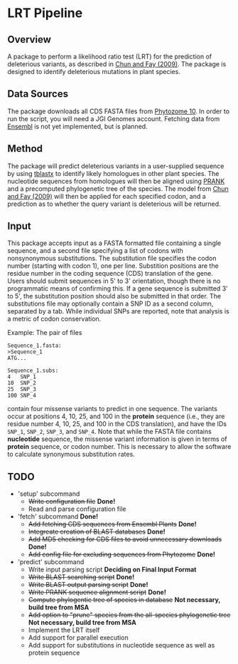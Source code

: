 LRT Pipeline
============

Overview
--------
A package to perform a likelihood ratio test (LRT) for the prediction of
deleterious variants, as described in 
[Chun and Fay (2009)](http://genome.cshlp.org/content/19/9/1553.abstract). The
package is designed to identify deleterious mutations in plant species.

Data Sources
------------
The package downloads all CDS FASTA files from
[Phytozome 10](http://phytozome.jgi.doe.gov/). In order to run the script, you
will need a JGI Genomes account. Fetching data from [Ensembl](http://plants.ensembl.org)
is not yet implemented, but is planned.

Method
------
The package will predict deleterious variants in a user-supplied sequence by
using [tblastx](http://blast.ncbi.nlm.nih.gov/Blast.cgi) to identify likely
homologues in other plant species. The nucleotide sequences from homologues
will then be aligned using [PRANK](http://wasabiapp.org/software/prank/)
and a precomputed phylogenetic tree of the species. The model from 
[Chun and Fay (2009)](http://genome.cshlp.org/content/19/9/1553.abstract) will then
be applied for each specified codon, and a prediction as to whether the query
variant is deleterious will be returned.

Input
-----
This package accepts input as a FASTA formatted file containing a single 
sequence, and a second file specifying a list of codons with nonsynonymous
substitutions. The substitution file specifies the codon number (starting 
with codon 1), one per line. Substition positions are the residue number 
in the coding sequence (CDS) translation of the gene. Users should submit 
sequences in 5' to 3' orientation, though there is no programmatic means of
confirming this. If a gene sequence is submitted 3' to 5', the substitution
position should also be submitted in that order. The substitutions file
may optionally contain a SNP ID as a second column, separated by a tab. While
individual SNPs are reported, note that analysis is a metric of codon
conservation.

Example: The pair of files
```
Sequence_1.fasta:
>Sequence_1
ATG...

Sequence_1.subs:
4   SNP_1
10  SNP_2
25  SNP_3
100 SNP_4
```

contain four missense variants to predict in one sequence. The variants occur
at positions 4, 10, 25, and 100 in the **protein** sequence (i.e., they are
residue number 4, 10, 25, and 100 in the CDS translation), and have the IDs
``SNP_1``, ``SNP_2``, ``SNP_3``, and ``SNP_4``. Note that while
the FASTA file contains **nucleotide** sequence, the missense variant
information is given in terms of **protein** sequence, or codon number. This is
necessary to allow the software to calculate synonymous substitution rates.

TODO
----
* 'setup' subcommand
    * ~~Write configuration file~~ **Done!**
    * Read and parse configuration file
* 'fetch' subcommand **Done!**
    * ~~Add fetching CDS sequences from Ensembl Plants~~ **Done!**
    * ~~Integreate creation of BLAST databases~~ **Done!**
    * ~~Add MD5 checking for CDS files to avoid unnecessary downloads~~ **Done!**
    * ~~Add config file for excluding sequences from Phytozome~~ **Done!**
* 'predict' subcommand
    * Write input parsing script **Deciding on Final Input Format**
    * ~~Write BLAST searching script~~ **Done!**
    * ~~Write BLAST output parsing script~~ **Done!**
    * ~~Write PRANK sequence alignment script~~ **Done!**
    * ~~Compute phylogentic tree of species in database~~ **Not necessary, build tree from MSA**
    * ~~Add option to "prune" species from the all-species phylogenetic tree~~ **Not necessary, build tree from MSA**
    * Implement the LRT itself
    * Add support for parallel execution
    * Add support for substitutions in nucleotide sequence as well as protein sequence
